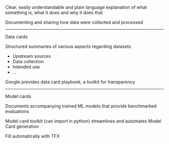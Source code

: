 
Clear, easily understandable and plain language explanation of what something is, what it does and why it does that

Documenting and sharing how data were collected and processed

---

Data cards 

Structured summaries of various aspects regarding datasets

- Upstream sources
- Data collection
- Intended use
- ...

Google provides data card playbook, a toolkit for transparency

---

Model cards


Documents accompanying trained ML models that provide benchmarked evaluations

Model card toolkit (can import in python) streamlines and automates Model Card generation

Fill automatically with TFX